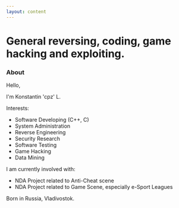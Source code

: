 ```yaml
---
layout: content
---
```


# General reversing, coding, game hacking and exploiting.

### About

Hello,

I'm Konstantin 'cpz' L.

Interests:
* Software Developing (C++, C)
* System Administration
* Reverse Engineering
* Security Research
* Software Testing
* Game Hacking
* Data Mining


I am currently involved with:
* NDA Project related to Anti-Cheat scene
* NDA Project related to Game Scene, especially e-Sport Leagues

Born in Russia, Vladivostok.
